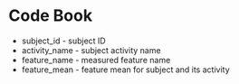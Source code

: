 # Code Book
* subject_id - subject ID 
* activity_name - subject activity name          
* feature_name - measured feature name
* feature_mean - feature mean for subject and its activity 
